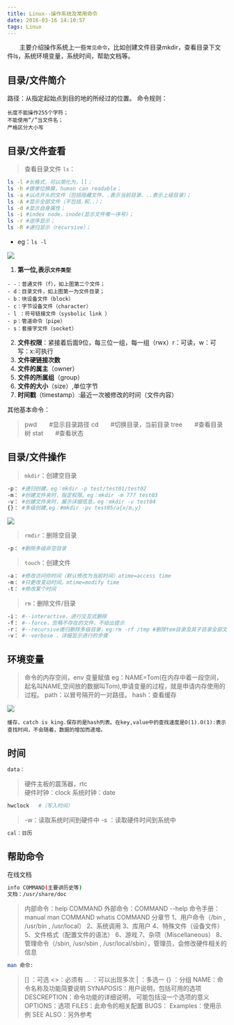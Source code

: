 ```yaml
---
title: Linux--操作系统及常用命令
date: 2016-03-16 14:10:57
tags: Linux
---
```


　　主要介绍操作系统上一些`常见命令`，比如创建文件目录mkdir，查看目录下文件ls，系统环境变量，系统时间，帮助文档等。

<!-- more -->

## 目录/文件简介

路径：从指定起始点到目的地的所经过的位置。
命令规则：
```
长度不能操作255个字符；
不能使用“/”当文件名；
严格区分大小写
```
## 目录/文件查看

> 查看目录文件 `ls`：

``` bash      
ls -l #长格式，可以简化为，ll；
ls -h #做单位换算，human can readable；
ls -a #以点开头的文件（包括隐藏文件、.表示当前目录、..表示上级目录）；
ls -A #显示全部文件（不包括.和..）；
ls -d #显示自身属性；
ls -i #index node，inode(显示文件唯一序号)；
ls -r #逆序显示；
ls -R #递归显示（recursive）；
```

- eg：`ls -l`

![](http://7xrw5k.com1.z0.glb.clouddn.com/blog%2Fimg%2Ff19aa739-0de8-499b-b978-bedd1bb1a849.png)

1. **第一位,表示`文件类型`**
```
- -：普通文件（f），如上图第二个文件；
- d：目录文件，如上图第一为文件目录；
- b：块设备文件（block）
- c：字节设备文件（character）
- l ：符号链接文件（sysbolic link ）
- p：管道命令（pipe）
- s：套接字文件（socket）
```
2. **文件权限**：紧接着后面9位，每三位一组，每一组（rwx）r：可读，w：可写：x:可执行
3. **文件硬链接次数**
4. **文件的属主**（owner）
5. **文件的所属组**（group）
6. **文件的大小**（size）,单位字节
7. **时间戳**（timestamp）:最近一次被修改的时间（文件内容）

其他基本命令：

> pwd　　#显示目录路径
> cd　　#切换目录，当前目录
> tree　　#查看目录树
> stat　　#查看状态

## 目录/文件操作

> `mkdir`：创建空目录

``` bash
-p： #递归创建，eg：mkdir -p test/test01/test02
-m： #创建文件夹时，指定权限。eg：mkdir -m 777 test03
-v： #创建文件夹时，展示详细信息。eg：mkdir -v test04
{}： #多级创建,eg：#mkdir -pv test05/a{x/m,y} 
```

![](http://7xrw5k.com1.z0.glb.clouddn.com/blog%2Fimg%2F20160327114247.png)

> `rmdir`：删除空目录

``` bash
-p： #删除多级非空目录
```

> `touch`：创建文件

``` bash
-a： #修改访问你时间（默认修改为当前时间）atime=access time
-m： #只更改变动时间，mtime=modify time
-t： #修改某个时间
```

> `rm`：删除文件/目录

``` bash
-i： #--interactive，进行交互式删除
-f： #--force，忽略不存在的文件，不给出提示
-r： #--recursive递归删除多级目录，eg:rm -rf /tmp #删除tem目录及其子目录全部文件
-v： #--verbose ，详细显示进行的步骤
```

## 环境变量

> 命令的内存空间，env
> 变量赋值
> eg：NAME=Tom(在内存中着一段空间，起名叫NAME,空间放的数据叫Tom),申请变量的过程，就是申请内存使用的过程。
> path：以冒号隔开的一对路径。
> hash：查看缓存

![](http://7xrw5k.com1.z0.glb.clouddn.com/blog%2Fimg%2Facf4c7a3-9a2c-4ddf-aff9-5e78ee439f50.png)

`缓存，catch is king.保存的是hash列表。在key,value中的查找速度是O(1).O(1):表示查找时间，不会随着，数据的增加而递增。`

## 时间

``` bash
data：
```
> 硬件主板的震荡器，rtc   
> 硬件时钟：clock
> 系统时钟：date

``` bash
hwclock   #（写入时间）
```
> -w：读取系统时间到硬件中
> -s ：读取硬件时间到系统中

``` bash
cal：日历
```

## 帮助命令

在线文档
``` bash
info COMMAND(主要讲历史等)
文档：/usr/share/doc
```

> 内部命令：help COMMAND
> 外部命令：COMMAND --help
> 命令手册：manual
> man COMMAND
> whatis COMMAND
> 分章节
    1、用户命令（/bin , /usr/bin , /usr/local）
    2、系统调用
    3、库用户
    4、特殊文件（设备文件）
    5、文件格式（配置文件的语法）
    6、游戏 
    7、杂项（Miscellaneous）
    8、管理命令（/sbin,  /usr/sbin  , /usr/local/sbin），管理员，会修改硬件相关的信息

``` bash
man 命令:
```

> []   ：可选
> <>：必须有
> ...  ：可以出现多次
> |   ：多选一
> {}  ：分组
> NAME：命令名称及功能简要说明
> SYNAPOSIS：用户说明，包括可用的选项
> DESCREPTION：命令功能的详细说明， 可能包括没一个选项的意义
> OPTIONS：选项
> FILES：此命令的相关配置
> BUGS：
> Examples：使用示例
> SEE ALSO：另外参考
